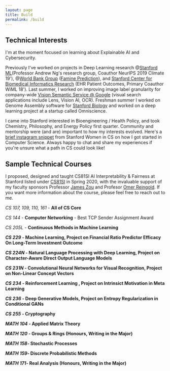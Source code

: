 ```yaml
---
layout: page
title: Build
permalink: /build
---
```


## Technical Interests 
I'm at the moment focused on learning about Explainable AI and Cybersecurity. 

Previously I've worked on projects in Deep Learning research @[Stanford ML](https://stanfordmlgroup.github.io/)(Professor Andrew Ng's research group, Coauthor NeurIPS 2019 Climate 19'), @[World Bank Group](https://www.worldbank.org/) ([Famine Prediction](https://www.worldbank.org/en/programs/famine-early-action-mechanism)), and [Stanford Center for Biomedical Informatics Research](https://bmir.stanford.edu/) (EHR Patient Outcomes, Primary Coauthor WiML 18'). Last summer, I worked on improving image label granularity for company-wide [Vision Semantic Service @ Google](https://images.google.com/) (visual search applications include Lens, Vision AI, OCR). Freshman summer I worked on Genome Assembly software for [Stanford Biology](https://www.morrisonlabatstanford.org/) and worked on a deep learning project at a startup called Omniscience. 

I came into Stanford interested in Bioengineering / Health Policy, and took Chemistry, Philosophy, and Energy Policy first quarter. Community and mentorship were (and are) important to how my interests evolved. Here's a [brief instagram snippet](https://www.instagram.com/p/B7kewSMh4MH/) from Stanford Women in CS on how I got started in Computer Science. Always happy to chat and share my experiences if you're unsure what a path in CS could look like! 

## Sample Technical Courses 
I proposed, designed and taught CS81SI AI Interpretability & Fairness at Stanford listed under [CS81SI](https://cs81si.stanford.edu) in Spring 2020, with the invaluable support of my faculty sponsors Professor [James Zou](https://www.james-zou.com/) and Profesor [Omer Reingold](https://omereingold.wordpress.com/). If you want more information about the course, please feel free to reach out to me. 

<i>CS 107, 109, 110, 161</i> - <b> All of CS Core </b> 

<i>CS 144</i> - <b>Computer Networking</b> - Best TCP Sender Assignment Award

<i>CS 205L</i> - <b>Continuous Methods in Machine Learning

<i>CS 229</i> - <b>Machine Learning</b>, Project on Financial Ratio Predictor Efficacy On Long-Term Investment Outcome

<i>CS 224N</i> - <b>Natural Language Processing with Deep Learning</b>, Project on Character-Aware Direct Output Language Models

<i>CS 231N</i> - <b> Convolutional Neural Networks for Visual Recognition</b>, Project on Non-Linear Concept Vectors

<i>CS 234</i> - <b> Reinforcement Learning </b>, Project on Intrinsict Motivation in Meta Learning

<i>CS 236</i> - <b>Deep Generative Models</b>, Project on Entropy Regularization in Conditional GANs 

<i>CS 255</i> - <b>Cryptography</b>

<i>MATH 104</i> - <b>Applied Matrix Theory</b> 

<i>MATH 120</i> - <b>Groups & Rings (Honours, Writing in the Major)</b>

<i>MATH 158</i>- <b>Stochastic Processes</b> 

<i>MATH 159</i>- <b>Discrete Probabilistic Methods</b>

<i>MATH 171</i>- <b>Real Analysis (Honours, Writing in the Major)</b>